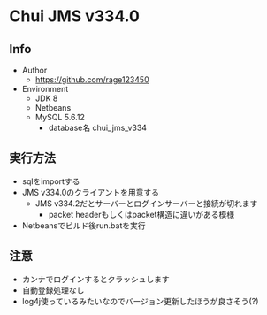 # Chui JMS v334.0
## Info
+ Author
	+ https://github.com/rage123450
+ Environment
	+ JDK 8
	+ Netbeans
	+ MySQL 5.6.12
		+ database名 chui_jms_v334

## 実行方法
+ sqlをimportする
+ JMS v334.0のクライアントを用意する
	+ JMS v334.2だとサーバーとログインサーバーと接続が切れます
		+ packet headerもしくはpacket構造に違いがある模様
+ Netbeansでビルド後run.batを実行

## 注意
+ カンナでログインするとクラッシュします
+ 自動登録処理なし
+ log4j使っているみたいなのでバージョン更新したほうが良さそう(?)